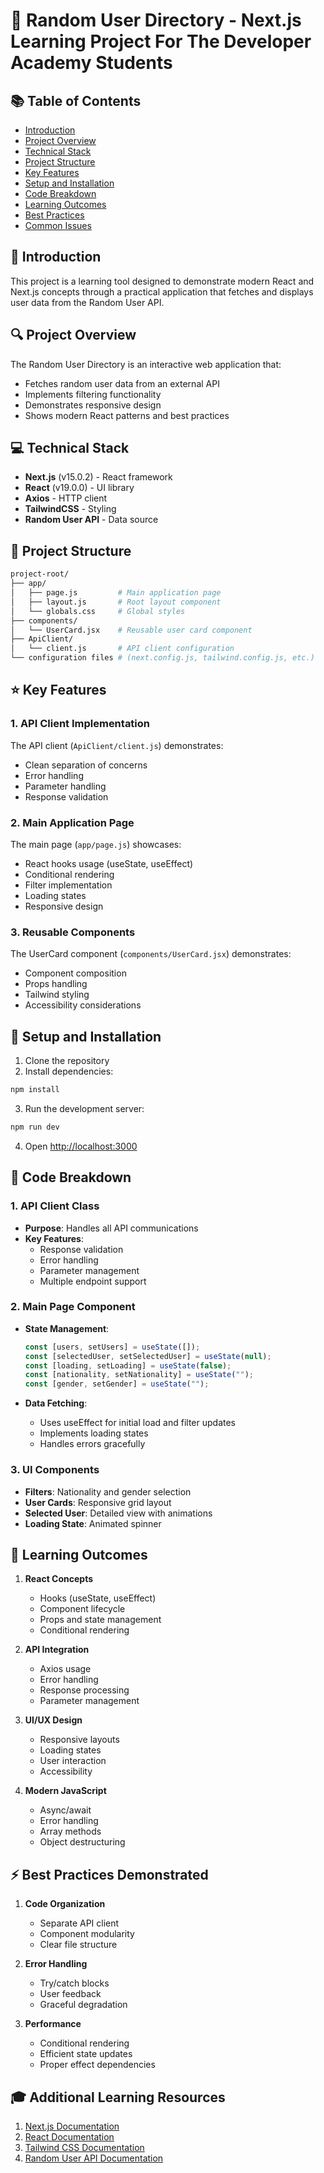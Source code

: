 # 🌟 Random User Directory - Next.js Learning Project For The Developer Academy Students

## 📚 Table of Contents
- [Introduction](#introduction)
- [Project Overview](#project-overview)
- [Technical Stack](#technical-stack)
- [Project Structure](#project-structure)
- [Key Features](#key-features)
- [Setup and Installation](#setup-and-installation)
- [Code Breakdown](#code-breakdown)
- [Learning Outcomes](#learning-outcomes)
- [Best Practices](#best-practices)
- [Common Issues](#common-issues)

## 🎯 Introduction
This project is a learning tool designed to demonstrate modern React and Next.js concepts through a practical application that fetches and displays user data from the Random User API.

## 🔍 Project Overview
The Random User Directory is an interactive web application that:
- Fetches random user data from an external API
- Implements filtering functionality
- Demonstrates responsive design
- Shows modern React patterns and best practices

## 💻 Technical Stack
- **Next.js** (v15.0.2) - React framework
- **React** (v19.0.0) - UI library
- **Axios** - HTTP client
- **TailwindCSS** - Styling
- **Random User API** - Data source

## 📁 Project Structure
```bash
project-root/
├── app/
│   ├── page.js         # Main application page
│   ├── layout.js       # Root layout component
│   └── globals.css     # Global styles
├── components/
│   └── UserCard.jsx    # Reusable user card component
├── ApiClient/
│   └── client.js       # API client configuration
└── configuration files # (next.config.js, tailwind.config.js, etc.)
```

## ⭐ Key Features

### 1. API Client Implementation
The API client (`ApiClient/client.js`) demonstrates:
- Clean separation of concerns
- Error handling
- Parameter handling
- Response validation

### 2. Main Application Page
The main page (`app/page.js`) showcases:
- React hooks usage (useState, useEffect)
- Conditional rendering
- Filter implementation
- Loading states
- Responsive design

### 3. Reusable Components
The UserCard component (`components/UserCard.jsx`) demonstrates:
- Component composition
- Props handling
- Tailwind styling
- Accessibility considerations

## 🚀 Setup and Installation

1. Clone the repository
2. Install dependencies:
```bash
npm install
```

3. Run the development server:
```bash
npm run dev
```

4. Open [http://localhost:3000](http://localhost:3000)

## 🔧 Code Breakdown

### 1. API Client Class
- **Purpose**: Handles all API communications
- **Key Features**:
  - Response validation
  - Error handling
  - Parameter management
  - Multiple endpoint support

### 2. Main Page Component
- **State Management**:
  ```javascript
  const [users, setUsers] = useState([]);
  const [selectedUser, setSelectedUser] = useState(null);
  const [loading, setLoading] = useState(false);
  const [nationality, setNationality] = useState("");
  const [gender, setGender] = useState("");
  ```

- **Data Fetching**:
  - Uses useEffect for initial load and filter updates
  - Implements loading states
  - Handles errors gracefully

### 3. UI Components
- **Filters**: Nationality and gender selection
- **User Cards**: Responsive grid layout
- **Selected User**: Detailed view with animations
- **Loading State**: Animated spinner

## 📝 Learning Outcomes

1. **React Concepts**
   - Hooks (useState, useEffect)
   - Component lifecycle
   - Props and state management
   - Conditional rendering

2. **API Integration**
   - Axios usage
   - Error handling
   - Response processing
   - Parameter management

3. **UI/UX Design**
   - Responsive layouts
   - Loading states
   - User interaction
   - Accessibility

4. **Modern JavaScript**
   - Async/await
   - Error handling
   - Array methods
   - Object destructuring

## ⚡ Best Practices Demonstrated

1. **Code Organization**
   - Separate API client
   - Component modularity
   - Clear file structure

2. **Error Handling**
   - Try/catch blocks
   - User feedback
   - Graceful degradation

3. **Performance**
   - Conditional rendering
   - Efficient state updates
   - Proper effect dependencies

## 🎓 Additional Learning Resources

1. [Next.js Documentation](https://nextjs.org/docs)
2. [React Documentation](https://reactjs.org/)
3. [Tailwind CSS Documentation](https://tailwindcss.com/docs)
4. [Random User API Documentation](https://randomuser.me/documentation)
